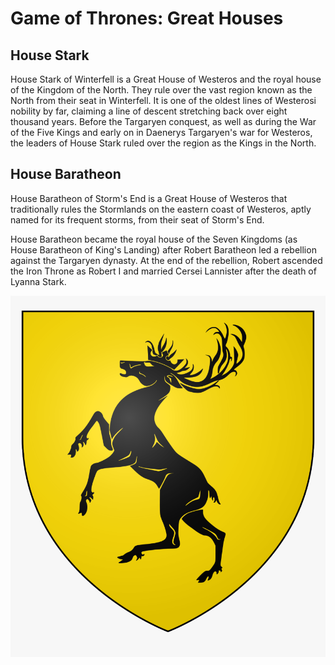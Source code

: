 # Game of Thrones: Great Houses

## House Stark

House Stark of Winterfell is a Great House of Westeros and the royal house of the Kingdom of the North. They rule over the vast region known as the North from their seat in Winterfell. It is one of the oldest lines of Westerosi nobility by far, claiming a line of descent stretching back over eight thousand years. Before the Targaryen conquest, as well as during the War of the Five Kings and early on in Daenerys Targaryen's war for Westeros, the leaders of House Stark ruled over the region as the Kings in the North.
## House Baratheon

House Baratheon of Storm's End is a Great House of Westeros that traditionally rules the Stormlands on the eastern coast of Westeros, aptly named for its frequent storms, from their seat of Storm's End.

House Baratheon became the royal house of the Seven Kingdoms (as House Baratheon of King's Landing) after Robert Baratheon led a rebellion against the Targaryen dynasty. At the end of the rebellion, Robert ascended the Iron Throne as Robert I and married Cersei Lannister after the death of Lyanna Stark.

![](houses/baratheon.png)

